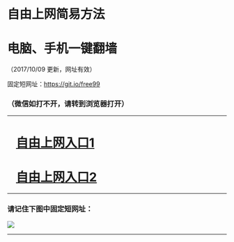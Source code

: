 ﻿# 自由上网简易方法

# 电脑、手机一键翻墙

（2017/10/09 更新，网址有效）

固定短网址：https://git.io/free99

### （微信如打不开，请转到浏览器打开）


***





# &nbsp;&nbsp; <a href="http://ft29019219.fwq-tz-1001.info/fwqtz01.html?t=100900116690 " target="_blank">自由上网入口1</a>
# &nbsp;&nbsp; <a href="http://ft2950112970.fwq-tz-1002.info/fwqtz02.html?t=100900124946 " target="_blank">自由上网入口2</a>
***

### 请记住下图中固定短网址：

<img src="https://s3-us-west-2.amazonaws.com/fwq-1001/yjfq-20170905okok.png" /> 


***

